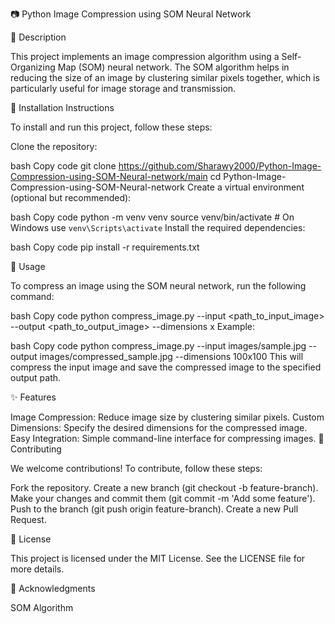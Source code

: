 📷 Python Image Compression using SOM Neural Network


📄 Description


This project implements an image compression algorithm using a Self-Organizing Map (SOM) neural network. The SOM algorithm helps in reducing the size of an image by clustering similar pixels together, which is particularly useful for image storage and transmission.



🚀 Installation Instructions


To install and run this project, follow these steps:

Clone the repository:

bash
Copy code
git clone https://github.com/Sharawy2000/Python-Image-Compression-using-SOM-Neural-network/main
cd Python-Image-Compression-using-SOM-Neural-network
Create a virtual environment (optional but recommended):

bash
Copy code
python -m venv venv
source venv/bin/activate  # On Windows use `venv\Scripts\activate`
Install the required dependencies:

bash
Copy code
pip install -r requirements.txt



📸 Usage


To compress an image using the SOM neural network, run the following command:

bash
Copy code
python compress_image.py --input <path_to_input_image> --output <path_to_output_image> --dimensions <width>x<height>
Example:

bash
Copy code
python compress_image.py --input images/sample.jpg --output images/compressed_sample.jpg --dimensions 100x100
This will compress the input image and save the compressed image to the specified output path.



✨ Features

Image Compression: Reduce image size by clustering similar pixels.
Custom Dimensions: Specify the desired dimensions for the compressed image.
Easy Integration: Simple command-line interface for compressing images.
🤝 Contributing


We welcome contributions! To contribute, follow these steps:

Fork the repository.
Create a new branch (git checkout -b feature-branch).
Make your changes and commit them (git commit -m 'Add some feature').
Push to the branch (git push origin feature-branch).
Create a new Pull Request.


📜 License

This project is licensed under the MIT License. See the LICENSE file for more details.



🙏 Acknowledgments


SOM Algorithm
